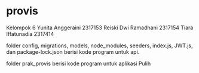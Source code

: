 # provis
Kelompok 6
Yunita Anggeraini 2317153
Reiski Dwi Ramadhani 2317154
Tiara Iffatunadia 2317414

folder config, migrations, models, node_modules, seeders, index.js, JWT.js, dan package-lock.json berisi kode program untuk api.

folder prak_provis berisi kode program untuk aplikasi Pulih
